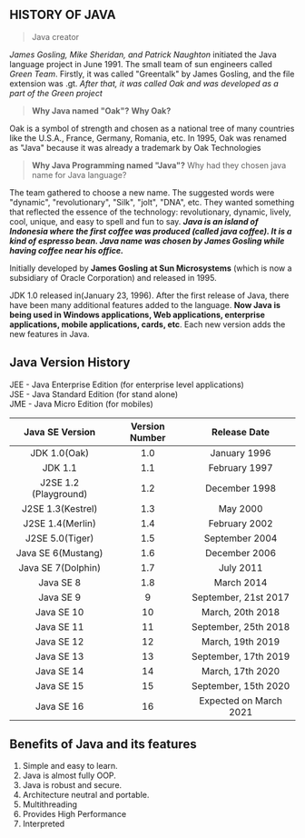 ## HISTORY OF JAVA
> Java creator

_James Gosling, Mike Sheridan, and Patrick Naughton_ initiated the Java language project in June 1991. The small team of sun engineers called _Green Team_.
Firstly, it was called "Greentalk" by James Gosling, and the file extension was .gt.
_After that, it was called Oak and was developed as a part of the Green project_

> **Why Java named "Oak"?**
  **Why Oak?**

 Oak is a symbol of strength and chosen as a national tree of many countries like the U.S.A., France, Germany, Romania, etc. In 1995, Oak was renamed as "Java" because it was already a trademark by Oak Technologies

>**Why Java Programming named "Java"?**
>Why had they chosen java name for Java language?

 The team gathered to choose a new name. The suggested words were "dynamic", "revolutionary", "Silk", "jolt", "DNA", etc. They wanted something that reflected the essence of the technology: revolutionary, dynamic, lively, cool, unique, and easy to spell and fun to say.
**_Java is an island of Indonesia where the first coffee was produced (called java coffee). It is a kind of espresso bean. Java name was chosen by James Gosling while having coffee near his office._**

Initially developed by **James Gosling at Sun Microsystems** (which is now a subsidiary of Oracle Corporation) and released in 1995.

JDK 1.0 released in(January 23, 1996). After the first release of Java, there have been many additional features added to the language. **Now Java is being used in Windows applications, Web applications, enterprise applications, mobile applications, cards, etc**. Each new version adds the new features in Java.

## Java Version History

JEE - Java Enterprise Edition (for enterprise level applications)  
JSE - Java Standard Edition (for stand alone)  
JME - Java Micro Edition (for mobiles)  

|Java SE Version| Version Number|Release Date|
|:-------------:|:-------------:|:-----------:
 |JDK 1.0(Oak)|1.0|January 1996|
 |JDK 1.1|1.1|February 1997|
 |J2SE 1.2 (Playground)|1.2|December 1998|
|J2SE 1.3(Kestrel)|1.3|May 2000|
|J2SE 1.4(Merlin)|1.4|February 2002|
|J2SE 5.0(Tiger)|1.5|September 2004|
|Java SE 6(Mustang)|1.6|December 2006|
|Java SE 7(Dolphin)|1.7|July 2011|
|Java SE 8|1.8|March 2014|
|Java SE 9|9|September, 21st 2017|
|Java SE 10|10| March, 20th 2018|
|Java SE 11|11|September, 25th 2018|
|Java SE 12|12|March, 19th 2019|
|Java SE 13|13|September, 17th 2019|
|Java SE 14|14|March, 17th 2020|
|Java SE 15|15|September, 15th 2020|
|Java SE 16|16|Expected on March 2021|


## Benefits of Java and its features 

1. Simple and easy to learn.
2. Java is  almost fully OOP.
3. Java is robust and secure.
4. Architecture neutral and portable.
5. Multithreading
6. Provides High Performance
7. Interpreted

